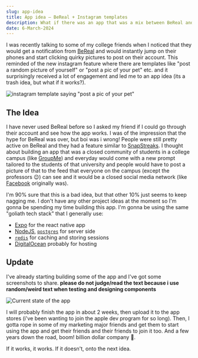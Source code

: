 ```yaml
---
slug: app-idea
title: App idea – BeReal + Instagram templates
description: What if there was an app that was a mix between BeReal and Instagram templates
date: 6-March-2024
---
```


I was recently talking to some of my college friends when I noticed that they would get a notification from [BeReal](https://bereal.com/) and would instantly jump on their phones and start clicking quirky pictures to post on their account. This reminded of the new instagram feature where there are templates like "post a random picture of yourself" or "post a pic of your pet" etc. and it surprisingly received a lot of engagement and led me to an app idea (its a trash idea, but what if it works?).

![instagram template saying "post a pic of your pet"](/img/app-idea-dog.jpg)

## The Idea

I have never used BeReal before so I asked my friend if I could go through their account and see how the app works. I was of the impression that the hype for BeReal was over, but boi was i wrong! People were still pretty active on BeReal and they had a feature similar to [SnapStreaks](https://help.snapchat.com/hc/en-us/sections/5686234719636-Snapstreaks). I thought about building an app that was a closed community of students in a college campus (like [GroupMe](https://groupme.com/en-US/)) and everyday would come with a new prompt tailored to the students of that university and people would have to post a picture of that to the feed that everyone on the campus (except the professors 😉) can see and it would be a closed social media network (like [Facebook](https://facebook.com) originally was).

I'm 90% sure that this is a bad idea, but that other 10% just seems to keep nagging me. I don't have any other project ideas at the moment so I'm gonna be spending my time building this app. I'm gonna be using the same "goliath tech stack" that I generally use:

-   [Expo](https://expo.dev/) for the react native app
-   [NodeJS](https://nodejs.org), [`postgres`](https://www.postgresql.org/) for server side
-   [`redis`](https://redis.com/) for caching and storing sessions
-   [DigitalOcean](https://digitalocean.com) probably for hosting

## Update

I've already starting building some of the app and I've got some screenshots to share. **please do not judge/read the text because i use random/weird text when testing and designing components**

![Current state of the app](/img/keg-ss-app-idea.png)

I will probably finish the app in about 2 weeks, then upload it to the app stores (i've been wanting to join the apple dev program for so long). Then, I gotta rope in some of my marketing major friends and get them to start using the app and get their friends and their friends to join it too. And a few years down the road, boom! billion dollar company 🚀.

If it works, it works. If it doesn't, onto the next idea.
